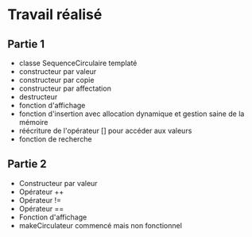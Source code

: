 # Travail réalisé

## Partie 1

- classe SequenceCirculaire templaté
- constructeur par valeur
- constructeur par copie
- constructeur par affectation
- destructeur
- fonction d'affichage
- fonction d'insertion avec allocation dynamique et gestion saine de la mémoire
- réécriture de l'opérateur [] pour accéder aux valeurs
- fonction de recherche

## Partie 2

- Constructeur par valeur
- Opérateur ++
- Opérateur !=
- Opérateur ==
- Fonction d'affichage
- makeCirculateur commencé mais non fonctionnel
